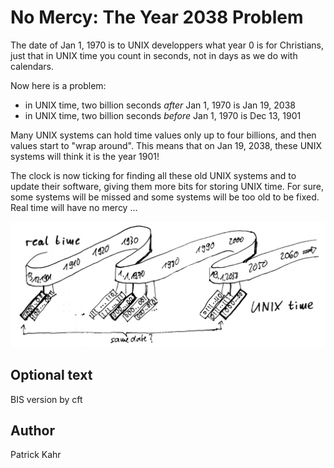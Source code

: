 <!-- BEGIN TITLE -->
# No Mercy: The Year 2038 Problem
<!-- END TITLE -->

<!-- BEGIN BODY -->
The date of Jan 1, 1970 is to UNIX developpers what year 0 is for
Christians, just that in UNIX time you count in seconds, not in days
as we do with calendars.

Now here is a problem:
* in UNIX time, two billion seconds _after_ Jan 1, 1970 is Jan 19, 2038
* in UNIX time, two billion seconds _before_ Jan 1, 1970 is Dec 13, 1901

Many UNIX systems can hold time values only up to four billions, and
then values start to "wrap around". This means that on Jan 19, 2038,
these UNIX systems will think it is the year 1901!

The clock is now ticking for finding all these old UNIX systems and to
update their software, giving them more bits for storing UNIX
time. For sure, some systems will be missed and some systems will be
too old to be fixed. Real time will have no mercy ...

<!-- END BODY -->


![time ribbon](../images/image-086-year-2038-problem_BIS.png)


## Optional text
<!-- BEGIN OPTIONAL -->
BIS version by cft
<!-- END OPTIONAL -->



## Author
<!-- BEGIN AUTHOR -->
Patrick Kahr
<!-- END AUTHOR -->
